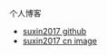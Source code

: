 个人博客
- [suxin2017 github](https://suxin2017.github.io)
- [suxin2017 cn image](https://www.suxin2017.cn)
